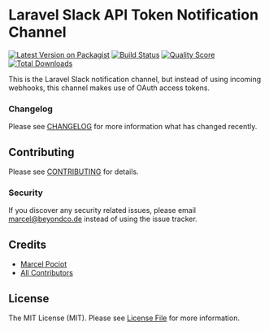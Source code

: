 # Laravel Slack API Token Notification Channel

[![Latest Version on Packagist](https://img.shields.io/packagist/v/beyondcode/slack-notification-channel.svg?style=flat-square)](https://packagist.org/packages/beyondcode/slack-notification-channel)
[![Build Status](https://img.shields.io/travis/beyondcode/slack-notification-channel/master.svg?style=flat-square)](https://travis-ci.org/beyondcode/slack-notification-channel)
[![Quality Score](https://img.shields.io/scrutinizer/g/beyondcode/slack-notification-channel.svg?style=flat-square)](https://scrutinizer-ci.com/g/beyondcode/slack-notification-channel)
[![Total Downloads](https://img.shields.io/packagist/dt/beyondcode/slack-notification-channel.svg?style=flat-square)](https://packagist.org/packages/beyondcode/slack-notification-channel)

This is the Laravel Slack notification channel, but instead of using incoming webhooks, this channel makes use of OAuth access tokens.

### Changelog

Please see [CHANGELOG](CHANGELOG.md) for more information what has changed recently.

## Contributing

Please see [CONTRIBUTING](CONTRIBUTING.md) for details.

### Security

If you discover any security related issues, please email marcel@beyondco.de instead of using the issue tracker.

## Credits

- [Marcel Pociot](https://github.com/mpociot)
- [All Contributors](../../contributors)

## License

The MIT License (MIT). Please see [License File](LICENSE.md) for more information.
